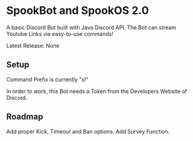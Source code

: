 # SpookBot and SpookOS 2.0

A basic Discord Bot built with Java Discord API. The Bot can stream Youtube Links via easy-to-use commands!

Latest Release: None


Setup
-----------

Command Prefix is currently "s!"

In order to work, this Bot needs a Token from the Developers Website of Discord.


Roadmap
-------------

Add proper Kick, Timeout and Ban options.
Add Survey Function.

